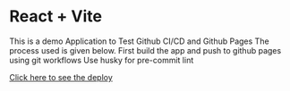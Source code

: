 # React + Vite

This is a demo Application to Test Github CI/CD and Github Pages
The process used is given below.
First build the app and push to github pages using git workflows
Use husky for pre-commit lint

[Click here to see the deploy](https://kazikhaledsaif.github.io/react-app-ci-cd-gitpages/)